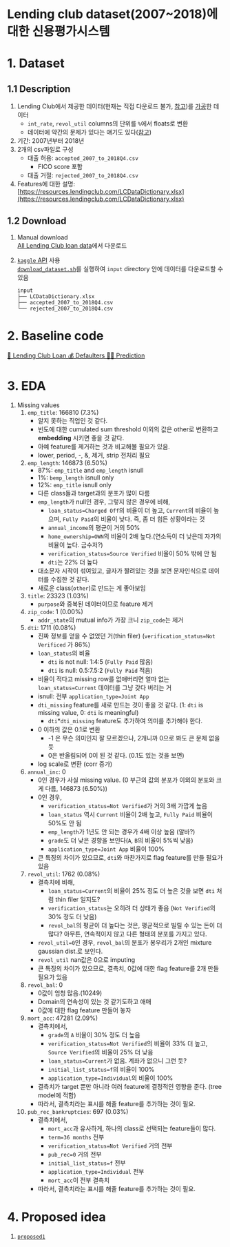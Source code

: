 # Lending club dataset(2007~2018)에 대한 신용평가시스템

# 1. Dataset
## 1.1 Description
1. Lending Club에서 제공한 데이터(현재는 직접 다운로드 불가, [참고](https://www.kaggle.com/datasets/wordsforthewise/lending-club/discussion/317467))를 [가공](https://github.com/nateGeorge/preprocess_lending_club_data)한 데이터
   - `int_rate`, `revol_util` columns의 단위를 `%`에서 floats로 변환
   - 데이터에 약간의 문제가 있다는 얘기도 있다([참고](https://www.kaggle.com/datasets/wordsforthewise/lending-club/discussion/170691))
2. 기간: 2007년부터 2018년 
3. 2개의 csv파일로 구성
   - 대출 허용: `accepted_2007_to_2018Q4.csv`
     - FICO score 포함
   - 대출 거절: `rejected_2007_to_2018Q4.csv`
4. Features에 대한 설명: [https://resources.lendingclub.com/LCDataDictionary.xlsx](https://resources.lendingclub.com/LCDataDictionary.xlsx)


## 1.2 Download
1. Manual download \
[All Lending Club loan data](https://www.kaggle.com/datasets/wordsforthewise/lending-club)에서 다운로드

2. [`kaggle` API]((https://www.kaggle.com/docs/api)) 사용 \
[`download_dataset.sh`](download_dataset.sh)를 실행하여 `input` directory 안에 데이터를 다운로드할 수 있음
    ```
    input
    ├── LCDataDictionary.xlsx
    ├── accepted_2007_to_2018Q4.csv
    └── rejected_2007_to_2018Q4.csv
    ```


# 2. Baseline code
[🏦 Lending Club Loan 💰 Defaulters 🏃‍♂ Prediction](https://www.kaggle.com/code/faressayah/lending-club-loan-defaulters-prediction)


# 3. EDA
1. Missing values
    1. `emp_title`: 166810 (7.3%)
       - 알지 못하는 직업인 것 같다.
       - 빈도에 대한 cumulated sum threshold 이외의 값은 other로 변환하고 **embedding** 시키면 좋을 것 같다.
       - 아예 feature를 제거하는 것과 비교해볼 필요가 있음.
       - lower, period, -, &,  제거, strip 전처리 필요
    2. `emp_length`: 146873 (6.50%)
       - 87%: `emp_title` and `emp_length` isnull
       - 1%: `bemp_length` isnull only
       - 12%: `emp_title` isnull only
       - 다른 class들과 target과의 분포가 많이 다름 
       - `emp_length`가 null인 경우, 그렇지 않은 경우에 비해,
         - `loan_status=Charged Off`의 비율이 더 높고, `Current`의 비율이 높으며, `Fully Paid`의 비율이 낮다. 즉, 좀 더 힘든 상황이라는 것
         - `annual_income`의 평균이 거의 50%
         - `home_ownership=OWN`의 비율이 2배 높다.(연소득이 더 낮은데 자가의 비율이 높다. 금수저?)
         - `verification_status=Source Verified` 비율이 50% 밖에 안 됨
         - `dti`는 22% 더 높다
       - 대소문자 시작이 섞여있고, 글자가 짤려있는 것을 보면 문자인식으로 데이터를 수집한 것 같다.
       - 새로운 class(`other`)로 만드는 게 좋아보임
    3. `title`: 23323 (1.03%)
       - `purpose`와 중복된 데이터이므로 feature 제거
    4. `zip_code`: 1 (0.00%)
       - `addr_state`의 mutual info가 가장 크니 `zip_code`는 제거
    5. `dti`: 1711 (0.08%)
       - 진짜 정보를 얻을 수 없었던 거(thin filer) (`verification_status=Not Verificed` 가 86%)
       - `loan_status`의 비율
         - `dti` is not null: 1:4:5 (`Fully Paid` 많음)
         - `dti` is null: 0.5:7.5:2 (`Fully Paid` 적음)
       - 비율이 적다고 missing row를 없애버리면 얼마 없는 `loan_status=Current` 데이터를 그냥 갖다 버리는 거
       - isnull: 전부 `application_type=Joint App`
       - `dti_missing` feature를 새로 만드는 것이 좋을 것 같다. (1: `dti` is missing value, 0: `dti` is meaningful)
         - `dti`*`dti_missing` feature도 추가하여 의미를 추가해야 한다. 
       - 0 이하의 값은 0.1로 변환
         - -1 은 무슨 의미인지 잘 모르겠으나, 2개니까 0으로 봐도 큰 문제 없을 듯
         - 0은 반올림되어 0이 된 것 같다. (0.1도 있는 것을 보면)
       - log scale로 변환 (corr 증가)
    6. `annual_inc`: 0
       - 0인 경우가 사실 missing value. (0 부근의 값의 분포가 이외의 분포와 크게 다름, 146873 (6.50%))
       - 0인 경우,
         - `verification_status=Not Verified`가 거의 3배 가깝게 높음
         - `loan_status` 역시 `Current` 비율이 2배 높고, `Fully Paid` 비율이 50%도 안 됨
         - `emp_length`가 1년도 안 되는 경우가 4배 이상 높음 (알바?)
         - `grade`도 더 낮은 경향을 보인다(`A`, `B`의 비율이 5%씩 낮음)
         - `application_type=Joint App` 비율이 100%
       - 큰 특징의 차이가 있으므로, `dti`와 마찬가지로 flag feature를 만들 필요가 있음
    7. `revol_util`: 1762 (0.08%)
       - 결측치에 비해,
         - `loan_status=Current`의 비율이 25% 정도 더 높은 것을 보면 `dti` 처럼 thin filer 일지도?
         - `verification_status`는 오히려 더 상태가 좋음 (`Not Verified`의 30% 정도 더 낮음)
         - `revol_bal`의 평균이 더 높다는 것은, 평균적으로 빌릴 수 있는 돈이 더 많다? 아무튼, 연속적이지 않고 다른 형태의 분포를 가지고 있다.
       - `revol_util=0`인 경우, `revol_bal`의 분포가 봉우리가 2개인 mixture gaussian dist.로 보인다.
       - `revol_util` nan값은 0으로 imputing
       - 큰 특징의 차이가 있으므로, 결측치, 0값에 대한 flag feature를 2개 만들 필요가 있음
    8. `revol_bal`: 0
       - 0값이 엄청 많음.(10249)
       - Domain의 연속성이 있는 것 같기도하고 애매
       - 0값에 대한 flag feature 만들어 놓자
    9. `mort_acc`: 47281 (2.09%)
       - 결측치에서,
         - `grade`의 `A` 비율이 30% 정도 더 높음
         - `verification_status=Not Verified`의 비율이 33% 더 높고, `Source Verified`의 비율이 25% 더 낮음
         - `loan_status=Current`가 없음. 계좌가 없으니 그런 듯?
         - `initial_list_status=f`의 비율이 100%
         - `application_type=Individual`의 비율이 100%
       - 결측치가 target 뿐만 아니라 여러 feature에 결정적인 영향을 준다. (tree model에 적합)
       - 따라서, 결측치라는 표시를 해줄 feature를 추가하는 것이 필요.
    10. `pub_rec_bankruptcies`: 697 (0.03%)
        - 결측치에서,
          - `mort_acc`과 유사하게, 하나의 class로 선택되는 feature들이 많다.
          - `term=36 months` 전부
          - `verification_status=Not Verified` 거의 전부
          - `pub_rec=0` 거의 전부
          - `initial_list_status=f` 전부
          - `application_type=Individual` 전부
          - `mort_acc`이 전부 결측치
        - 따라서, 결측치라는 표시를 해줄 feature를 추가하는 것이 필요.


# 4. Proposed idea
1. [`proposed1`](proposed1.ipynb)
